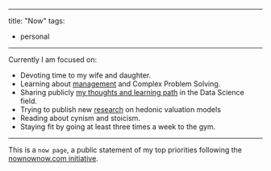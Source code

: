 

---
title: "Now"
tags:
- personal
---

Currently I am focused on:
- Devoting time to my wife and daughter.
- Learning about [management](https://pelayoarbues.github.io/tags/management/) and Complex Problem Solving.
- Sharing publicly [my thoughts and learning path](writing/digital-garden.md) in the Data Science field. 
- Trying to publish new [research](research/research.md) on hedonic valuation models
- Reading about cynism and stoicism.
- Staying fit by going at least three times a week to the gym.

---
This is a `now page`, a public statement of my top priorities following the [nownownow.com initiative](https://nownownow.com/about). 